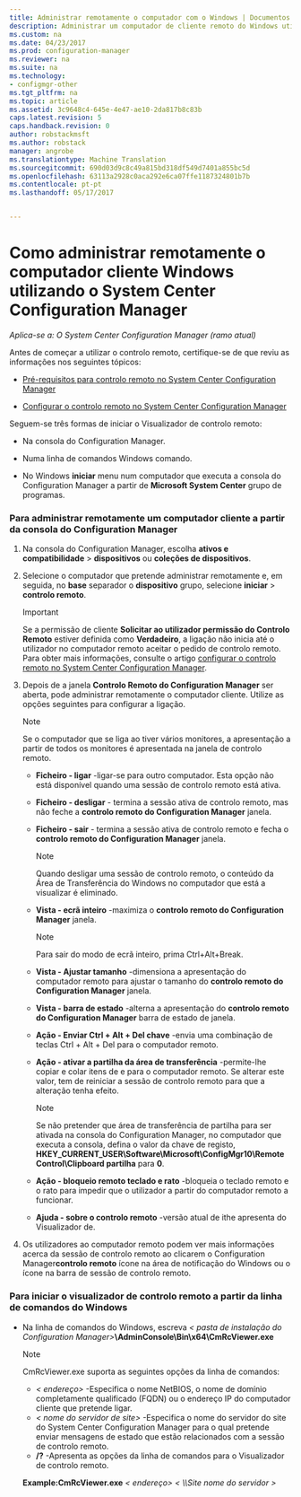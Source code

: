 ```yaml
---
title: Administrar remotamente o computador com o Windows | Documentos do Microsoft
description: Administrar um computador de cliente remoto do Windows utilizando o System Center Configuration Manager.
ms.custom: na
ms.date: 04/23/2017
ms.prod: configuration-manager
ms.reviewer: na
ms.suite: na
ms.technology:
- configmgr-other
ms.tgt_pltfrm: na
ms.topic: article
ms.assetid: 3c9648c4-645e-4e47-ae10-2da817b8c83b
caps.latest.revision: 5
caps.handback.revision: 0
author: robstackmsft
ms.author: robstack
manager: angrobe
ms.translationtype: Machine Translation
ms.sourcegitcommit: 690d03d9c8c49a815bd318df549d7401a855bc5d
ms.openlocfilehash: 63113a2928c0aca292e6ca07ffe1187324801b7b
ms.contentlocale: pt-pt
ms.lasthandoff: 05/17/2017


---
```

# <a name="how-to-remotely-administer-a-windows-client-computer-by-using-system-center-configuration-manager"></a>Como administrar remotamente o computador cliente Windows utilizando o System Center Configuration Manager

*Aplica-se a: O System Center Configuration Manager (ramo atual)*

Antes de começar a utilizar o controlo remoto, certifique-se de que reviu as informações nos seguintes tópicos:  

-   [Pré-requisitos para controlo remoto no System Center Configuration Manager](../../../../core/clients/manage/remote-control/prerequisites-for-remote-control.md)  

-   [Configurar o controlo remoto no System Center Configuration Manager](../../../../core/clients/manage/remote-control/configuring-remote-control.md)  

Seguem-se três formas de iniciar o Visualizador de controlo remoto:  

-   Na consola do Configuration Manager.  

-   Numa linha de comandos Windows comando.  

-   No Windows **iniciar** menu num computador que executa a consola do Configuration Manager a partir de **Microsoft System Center** grupo de programas.  

### <a name="to-remotely-administer-a-client-computer-from-the-configuration-manager-console"></a>Para administrar remotamente um computador cliente a partir da consola do Configuration Manager  

1.  Na consola do Configuration Manager, escolha **ativos e compatibilidade** > **dispositivos** ou **coleções de dispositivos**.  

3.  Selecione o computador que pretende administrar remotamente e, em seguida, no **base** separador o **dispositivo** grupo, selecione **iniciar** > **controlo remoto**.  

    > [!IMPORTANT]  
    >  Se a permissão de cliente **Solicitar ao utilizador permissão do Controlo Remoto** estiver definida como **Verdadeiro**, a ligação não inicia até o utilizador no computador remoto aceitar o pedido de controlo remoto. Para obter mais informações, consulte o artigo [configurar o controlo remoto no System Center Configuration Manager](../../../../core/clients/manage/remote-control/configuring-remote-control.md).  

4.  Depois de a janela **Controlo Remoto do Configuration Manager** ser aberta, pode administrar remotamente o computador cliente. Utilize as opções seguintes para configurar a ligação.  

    > [!NOTE]  
    >  Se o computador que se liga ao tiver vários monitores, a apresentação a partir de todos os monitores é apresentada na janela de controlo remoto.  

    -   **Ficheiro - ligar** -ligar-se para outro computador. Esta opção não está disponível quando uma sessão de controlo remoto está ativa.  

    -   **Ficheiro - desligar** - termina a sessão ativa de controlo remoto, mas não feche a **controlo remoto do Configuration Manager** janela.  

    -   **Ficheiro - sair** - termina a sessão ativa de controlo remoto e fecha o **controlo remoto do Configuration Manager** janela.  

        > [!NOTE]  
        >  Quando desligar uma sessão de controlo remoto, o conteúdo da Área de Transferência do Windows no computador que está a visualizar é eliminado.  

    -   **Vista - ecrã inteiro** -maximiza o **controlo remoto do Configuration Manager** janela.  

        > [!NOTE]  
        >  Para sair do modo de ecrã inteiro, prima Ctrl+Alt+Break.  

    -   **Vista - Ajustar tamanho** -dimensiona a apresentação do computador remoto para ajustar o tamanho do **controlo remoto do Configuration Manager** janela.  

    -   **Vista - barra de estado** -alterna a apresentação do **controlo remoto do Configuration Manager** barra de estado de janela.  

    -   **Ação - Enviar Ctrl + Alt + Del chave** -envia uma combinação de teclas Ctrl + Alt + Del para o computador remoto.  

    -   **Ação - ativar a partilha da área de transferência** -permite-lhe copiar e colar itens de e para o computador remoto. Se alterar este valor, tem de reiniciar a sessão de controlo remoto para que a alteração tenha efeito.  

        > [!NOTE]  
        >  Se não pretender que área de transferência de partilha para ser ativada na consola do Configuration Manager, no computador que executa a consola, defina o valor da chave de registo, **HKEY_CURRENT_USER\Software\Microsoft\ConfigMgr10\Remote Control\Clipboard partilha** para **0**.  

    -   **Ação - bloqueio remoto teclado e rato** -bloqueia o teclado remoto e o rato para impedir que o utilizador a partir do computador remoto a funcionar.  

    -   **Ajuda - sobre o controlo remoto** -versão atual de ithe apresenta do Visualizador de.  

5.  Os utilizadores ao computador remoto podem ver mais informações acerca da sessão de controlo remoto ao clicarem o Configuration Manager**controlo remoto** ícone na área de notificação do Windows ou o ícone na barra de sessão de controlo remoto.  

### <a name="to-start-the-remote-control-viewer-from-the-windows-command-line"></a>Para iniciar o visualizador de controlo remoto a partir da linha de comandos do Windows  

-   Na linha de comandos do Windows, escreva *< pasta de instalação do Configuration Manager\>***\AdminConsole\Bin\x64\CmRcViewer.exe**  

    > [!NOTE]  
    >  CmRcViewer.exe suporta as seguintes opções da linha de comandos:  
    >   
    >  -   *< endereço\>*  -Especifica o nome NetBIOS, o nome de domínio completamente qualificado (FQDN) ou o endereço IP do computador cliente que pretende ligar.  
    > -   *< nome do servidor de site\>*  -Especifica o nome do servidor do site do System Center Configuration Manager para o qual pretende enviar mensagens de estado que estão relacionados com a sessão de controlo remoto.  
    > -   **/?** -Apresenta as opções da linha de comandos para o Visualizador de controlo remoto.  
    >   
    >  **Example:CmRcViewer.exe** *< endereço\>*   *< \\\Site nome do servidor >*  

